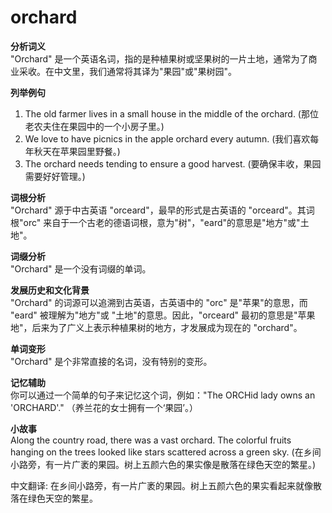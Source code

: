 # orchard

**分析词义**  
"Orchard" 是一个英语名词，指的是种植果树或坚果树的一片土地，通常为了商业采收。在中文里，我们通常将其译为"果园"或"果树园"。

  

**列举例句**

  

1.  The old farmer lives in a small house in the middle of the orchard. (那位老农夫住在果园中的一个小房子里。)
2.  We love to have picnics in the apple orchard every autumn. (我们喜欢每年秋天在苹果园里野餐。)
3.  The orchard needs tending to ensure a good harvest. (要确保丰收，果园需要好好管理。)

  

**词根分析**  
"Orchard" 源于中古英语 "orceard"，最早的形式是古英语的 "orceard"。其词根"orc" 来自于一个古老的德语词根，意为"树"，"eard"的意思是"地方"或"土地"。

  

**词缀分析**  
"Orchard" 是一个没有词缀的单词。

  

**发展历史和文化背景**  
"Orchard" 的词源可以追溯到古英语，古英语中的 "orc" 是"苹果"的意思，而 "eard" 被理解为"地方"或 "土地"的意思。因此，"orceard" 最初的意思是"苹果地"，后来为了广义上表示种植果树的地方，才发展成为现在的 "orchard"。

  

**单词变形**  
"Orchard" 是个非常直接的名词，没有特别的变形。

  

**记忆辅助**  
你可以通过一个简单的句子来记忆这个词，例如："The ORCHid lady owns an 'ORCHARD'." （养兰花的女士拥有一个‘果园’。）

  

**小故事**  
Along the country road, there was a vast orchard. The colorful fruits hanging on the trees looked like stars scattered across a green sky. (在乡间小路旁，有一片广袤的果园。树上五颜六色的果实像是散落在绿色天空的繁星。)

  

中文翻译: 在乡间小路旁，有一片广袤的果园。树上五颜六色的果实看起来就像散落在绿色天空的繁星。
